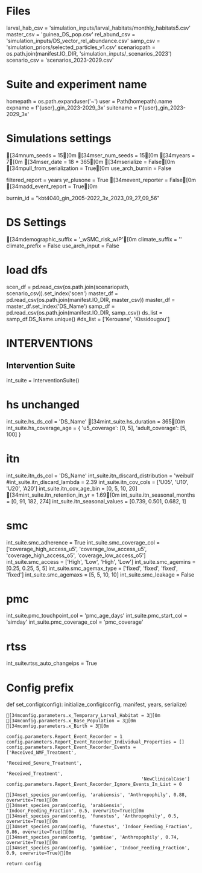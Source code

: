 # Files
larval_hab_csv = 'simulation_inputs/larval_habitats/monthly_habitats5.csv'
master_csv = 'guinea_DS_pop.csv'
rel_abund_csv = 'simulation_inputs/DS_vector_rel_abundance.csv'
samp_csv = 'simulation_priors/selected_particles_v1.csv'
scenariopath = os.path.join(manifest.IO_DIR, 'simulation_inputs/_scenarios_2023')
scenario_csv = 'scenarios_2023-2029.csv'

# Suite and experiment name
homepath = os.path.expanduser('~')
user = Path(homepath).name
expname = f'{user}_gin_2023-2029_3x'
suitename = f'{user}_gin_2023-2029_3x'

# Simulations settings
[34mnum_seeds = 15[0m
[34mser_num_seeds = 15[0m
[34myears = 7[0m
[34mser_date = 18 * 365[0m
[34mserialize = False[0m
[34mpull_from_serialization = True[0m
use_arch_burnin = False

filtered_report = years
yr_plusone = True
[34mevent_reporter = False[0m
[34madd_event_report = True[0m

burnin_id = "kbt4040_gin_2005-2022_3x_2023_09_27_09_56"

# DS Settings
[34mdemographic_suffix = '_wSMC_risk_wIP'[0m
climate_suffix = ''
climate_prefix = False
use_arch_input = False

# load dfs
scen_df = pd.read_csv(os.path.join(scenariopath, scenario_csv)).set_index('scen')
master_df = pd.read_csv(os.path.join(manifest.IO_DIR, master_csv))
master_df = master_df.set_index('DS_Name')
samp_df = pd.read_csv(os.path.join(manifest.IO_DIR, samp_csv))
ds_list = samp_df.DS_Name.unique()
#ds_list = ['Kerouane', 'Kissidougou']

# INTERVENTIONS
## Intervention Suite
int_suite =  InterventionSuite()
# hs unchanged
int_suite.hs_ds_col = 'DS_Name'
[34mint_suite.hs_duration = 365[0m
int_suite.hs_coverage_age = {
    'u5_coverage': [0, 5],
    'adult_coverage': [5, 100]
}
# itn
int_suite.itn_ds_col = 'DS_Name'
int_suite.itn_discard_distribution = 'weibull'
#int_suite.itn_discard_lambda = 2.39
int_suite.itn_cov_cols = ['U05', 'U10', 'U20', 'A20']
int_suite.itn_cov_age_bin = [0, 5, 10, 20]
[34mint_suite.itn_retention_in_yr = 1.69[0m
int_suite.itn_seasonal_months = [0, 91, 182, 274]
int_suite.itn_seasonal_values = [0.739, 0.501, 0.682, 1]
# smc
int_suite.smc_adherence = True
int_suite.smc_coverage_col = ['coverage_high_access_u5', 'coverage_low_access_u5',
                              'coverage_high_access_o5', 'coverage_low_access_o5']
int_suite.smc_access = ['High', 'Low', 'High', 'Low']
int_suite.smc_agemins = [0.25, 0.25, 5, 5]
int_suite.smc_agemax_type = ['fixed', 'fixed', 'fixed', 'fixed']
int_suite.smc_agemaxs = [5, 5, 10, 10]
int_suite.smc_leakage = False
# pmc
int_suite.pmc_touchpoint_col = 'pmc_age_days'
int_suite.pmc_start_col = 'simday'
int_suite.pmc_coverage_col = 'pmc_coverage'
# rtss
int_suite.rtss_auto_changeips = True

# Config prefix
def set_config(config):
    initialize_config(config, manifest, years, serialize)

    [34mconfig.parameters.x_Temporary_Larval_Habitat = 3[0m
    [34mconfig.parameters.x_Base_Population = 3[0m
    [34mconfig.parameters.x_Birth = 3[0m

    config.parameters.Report_Event_Recorder = 1
    config.parameters.Report_Event_Recorder_Individual_Properties = []
    config.parameters.Report_Event_Recorder_Events = ['Received_NMF_Treatment', 
                                                      'Received_Severe_Treatment',
                                                      'Received_Treatment',
                                                      'NewClinicalCase']
    config.parameters.Report_Event_Recorder_Ignore_Events_In_List = 0

    [34mset_species_param(config, 'arabiensis', 'Anthropophily', 0.88, overwrite=True)[0m
    [34mset_species_param(config, 'arabiensis', 'Indoor_Feeding_Fraction', 0.5, overwrite=True)[0m
    [34mset_species_param(config, 'funestus', 'Anthropophily', 0.5, overwrite=True)[0m
    [34mset_species_param(config, 'funestus', 'Indoor_Feeding_Fraction', 0.86, overwrite=True)[0m
    [34mset_species_param(config, 'gambiae', 'Anthropophily', 0.74, overwrite=True)[0m
    [34mset_species_param(config, 'gambiae', 'Indoor_Feeding_Fraction', 0.9, overwrite=True)[0m

    return config

